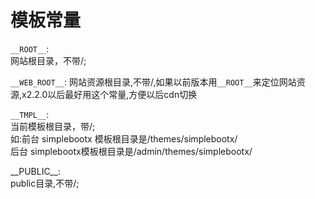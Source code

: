 # 模板常量

`__ROOT__`:  
网站根目录，不带/;

`__WEB_ROOT__`:
网站资源根目录,不带/,如果以前版本用`__ROOT__`来定位网站资源,x2.2.0以后最好用这个常量,方便以后cdn切换

`__TMPL__`:  
当前模板根目录，带/;  
如:前台 simplebootx 模板根目录是/themes/simplebootx/  
后台 simplebootx模板根目录是/admin/themes/simplebootx/

\_\_PUBLIC\_\_:  
public目录,不带/;